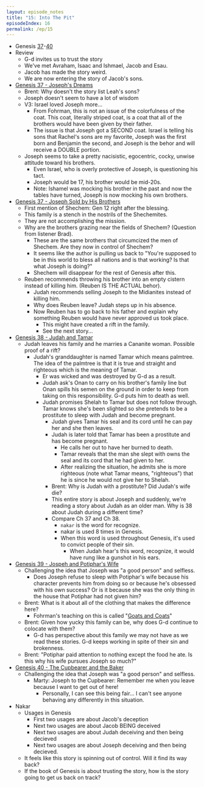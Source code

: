 ```yaml
---
layout: episode_notes
title: "15: Into The Pit"
episodeIndex: 16
permalink: /ep/15
---
```

- Genesis [37](https://www.bible.com/bible/111/GEN.37.NIV)-[40](https://www.bible.com/bible/111/GEN.40.NIV)
- Review
  - G-d invites us to trust the story
  - We've met Avraham, Isaac and Ishmael, Jacob and Esau.
  - Jacob has made the story weird.
  - We are now entering the story of Jacob's sons.
- [Genesis 37 - Joseph's Dreams](https://www.bible.com/bible/111/GEN.37.1-11.NIV)
  - Brent: Why doesn't the story list Leah's sons?
  - Joseph doesn't seem to have a lot of wisdom
  - V3: Israel loved Joseph more...
    - From Fohrman, this is not an issue of the colorfulness of the coat. This coat, literally striped coat, is a coat that all of the brothers would have been given by their father.
    - The issue is that Joseph got a SECOND coat. Israel is telling his sons that Rachel's sons are my favorite, Joseph was the first born and Benjamin the second, and Joseph is the behor and will receive a DOUBLE portion.
  - Joseph seems to take a pretty nacisistic, egocentric, cocky, unwise attitude toward his brothers.
    - Even Israel, who is overly protective of Joseph, is questioning his tact.
    - Joseph would be 17, his brother would be mid-20s.
    - Note: Ishamel was mocking his brother in the past and now the tables have turned, Joseph is now mocking his own brothers.
- [Genesis 37 - Joseph Sold by His Brothers](https://www.bible.com/bible/111/GEN.37.12-36.NIV)
  - First mention of Shechem: Gen 12 right after the blessing.
  - This family is a stench in the nostrils of the Shechemites.
  - They are not accomplishing the mission.
  - Why are the brothers grazing near the fields of Shechem? (Question from listener Brad).
    - These are the same brothers that circumcized the men of Shechem. Are they now in control of Shechem?
    - It seems like the author is pulling us back to "You're supposed to be in this world to bless all nations and is that working? Is that what Joseph is doing?"
    - Shechem will disappear for the rest of Genesis after this.
  - Reuben recommends throwing his brother into an empty cistern instead of killing him. (Reuben IS THE ACTUAL behor).
    - Judah recommends selling Joseph to the Midianites instead of killing him.
    - Why does Reuben leave? Judah steps up in his absence.
    - Now Reuben has to go back to his father and explain why something Reuben would have never approved us took place.
      - This might have created a rift in the family.
      - See the next story...
- [Genesis 38 - Judah and Tamar](https://www.bible.com/bible/111/GEN.38.NIV)
  - Judah leaves his family and he marries a Cananite woman. Possible proof of a rift?
    - Judah's granddaughter is named Tamar which means palmtree. The idea of the palmtree is that it is true and straight and righteous which is the meaning of Tamar.
      - Er was wicked and was destroyed by G-d as a result.
      - Judah ask's Onan to carry on his brother's family line but Onan spills his semen on the ground in order to keep from taking on this responsibility. G-d puts him to death as well.
      - Judah promises Shelah to Tamar but does not follow through. Tamar knows she's been slighted so she pretends to be a prostitute to sleep with Judah and become pregnant.
        - Judah gives Tamar his seal and its cord until he can pay her and she then leaves.
        - Judah is later told that Tamar has been a prostitute and has become pregnant.
          - He calls her out to have her burned to death.
          - Tamar reveals that the man she slept with owns the seal and its cord that he had given to her.
          - After realizing the situation, he admits she is more righteous (note what Tamar means, "righteous") that he is since he would not give her to Shelah.
        - Brent: Why is Judah with a prostitute? Did Judah's wife die?
        - This entire story is about Joseph and suddenly, we're reading a story about Judah as an older man. Why is 38 about Judah during a different time?
        - Compare Ch 37 and Ch 38.
          - `nakar` is the word for recognize.
          - nakar is used 8 times in Genesis.
          - When this word is used throughout Genesis, it's used to convict people of their sin.
            - When Judah hear's this word, recognize, it would have rung like a gunshot in his ears.
- [Genesis 39 - Jospeh and Potiphar's Wife](https://www.bible.com/bible/111/GEN.39.NIV)
  - Challenging the idea that Joseph was "a good person" and selfless.
    - Does Joseph refuse to sleep with Potiphar's wife because his character prevents him from doing so or because he's obsessed with his own success? Or is it because she was the only thing in the house that Potiphar had not given him?
  - Brent: What is it about all of the clothing that makes the difference here?
    - Fohrman's teaching on this is called "[Goats and Coats](https://www.youtube.com/watch?v=UCCedfePKUQ)"
  - Brent: Given how yucky this family can be, why does G-d continue to colocate with them?
    - G-d has perspective about this family we may not have as we read these stories. G-d keeps working in spite of their sin and brokenness.
  - Brent: "Potiphar paid attention to nothing except the food he ate. Is this why his wife pursues Joseph so much?"
- [Genesis 40 - The Cupbearer and the Baker](https://www.bible.com/bible/111/GEN.40.NIV)
  - Challenging the idea that Joseph was "a good person" and selfless.
    - Marty: Joseph to the Cupbearer: Remember me when you leave because I want to get out of here!
      - Personally, I can see this being fair... I can't see anyone behaving any differently in this situation.
- Nakar
  - Usages in Genesis
    - First two usages are about Jacob's deception
    - Next two usages are about Jacob BEING deceived
    - Next two usages are about Judah deceiving and then being decieved
    - Next two usages are about Joseph deceiving and then being decieved.
  - It feels like this story is spinning out of control. Will it find its way back?
  - If the book of Genesis is about trusting the story, how is the story going to get us back on track?

